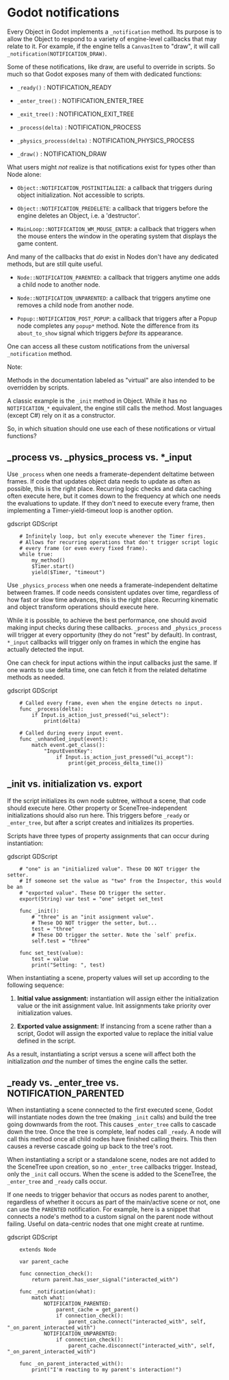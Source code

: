 

Godot notifications
===================

Every Object in Godot implements a
`_notification` method. Its purpose is to
allow the Object to respond to a variety of engine-level callbacks that may
relate to it. For example, if the engine tells a
`CanvasItem` to "draw", it will call
`_notification(NOTIFICATION_DRAW)`.

Some of these notifications, like draw, are useful to override in scripts. So
much so that Godot exposes many of them with dedicated functions:

- `_ready()` : NOTIFICATION_READY

- `_enter_tree()` : NOTIFICATION_ENTER_TREE

- `_exit_tree()` : NOTIFICATION_EXIT_TREE

- `_process(delta)` : NOTIFICATION_PROCESS

- `_physics_process(delta)` : NOTIFICATION_PHYSICS_PROCESS

- `_draw()` : NOTIFICATION_DRAW

What users might *not* realize is that notifications exist for types other
than Node alone:

- `Object::NOTIFICATION_POSTINITIALIZE`:
  a callback that triggers during object initialization. Not accessible to scripts.

- `Object::NOTIFICATION_PREDELETE`:
  a callback that triggers before the engine deletes an Object, i.e. a
  'destructor'.

- `MainLoop::NOTIFICATION_WM_MOUSE_ENTER`:
  a callback that triggers when the mouse enters the window in the operating
  system that displays the game content.

And many of the callbacks that *do* exist in Nodes don't have any dedicated
methods, but are still quite useful.

- `Node::NOTIFICATION_PARENTED`:
  a callback that triggers anytime one adds a child node to another node.

- `Node::NOTIFICATION_UNPARENTED`:
  a callback that triggers anytime one removes a child node from another
  node.

- `Popup::NOTIFICATION_POST_POPUP`:
  a callback that triggers after a Popup node completes any `popup*` method.
  Note the difference from its `about_to_show` signal which triggers
  *before* its appearance.

One can access all these custom notifications from the universal
`_notification` method.

Note:

  Methods in the documentation labeled as "virtual" are also intended to be
  overridden by scripts.

  A classic example is the
  `_init` method in Object. While it has no
  `NOTIFICATION_*` equivalent, the engine still calls the method. Most languages
  (except C#) rely on it as a constructor.

So, in which situation should one use each of these notifications or
virtual functions?

_process vs. _physics_process vs. \*_input
------------------------------------------

Use `_process` when one needs a framerate-dependent deltatime between
frames. If code that updates object data needs to update as often as
possible, this is the right place. Recurring logic checks and data caching
often execute here, but it comes down to the frequency at which one needs
the evaluations to update. If they don't need to execute every frame, then
implementing a Timer-yield-timeout loop is another option.

gdscript GDScript

```
    # Infinitely loop, but only execute whenever the Timer fires.
    # Allows for recurring operations that don't trigger script logic
    # every frame (or even every fixed frame).
    while true:
        my_method()
        $Timer.start()
        yield($Timer, "timeout")
```

Use `_physics_process` when one needs a framerate-independent deltatime
between frames. If code needs consistent updates over time, regardless
of how fast or slow time advances, this is the right place.
Recurring kinematic and object transform operations should execute here.

While it is possible, to achieve the best performance, one should avoid
making input checks during these callbacks. `_process` and
`_physics_process` will trigger at every opportunity (they do not "rest" by
default). In contrast, `*_input` callbacks will trigger only on frames in
which the engine has actually detected the input.

One can check for input actions within the input callbacks just the same.
If one wants to use delta time, one can fetch it from the related
deltatime methods as needed.

gdscript GDScript

```
    # Called every frame, even when the engine detects no input.
    func _process(delta):
        if Input.is_action_just_pressed("ui_select"):
            print(delta)

    # Called during every input event.
    func _unhandled_input(event):
        match event.get_class():
            "InputEventKey":
                if Input.is_action_just_pressed("ui_accept"):
                    print(get_process_delta_time())
```


_init vs. initialization vs. export
-----------------------------------

If the script initializes its own node subtree, without a scene,
that code should execute here. Other property or SceneTree-independent
initializations should also run here. This triggers before `_ready` or
`_enter_tree`, but after a script creates and initializes its properties.

Scripts have three types of property assignments that can occur during
instantiation:

gdscript GDScript

```
    # "one" is an "initialized value". These DO NOT trigger the setter.
    # If someone set the value as "two" from the Inspector, this would be an
    # "exported value". These DO trigger the setter.
    export(String) var test = "one" setget set_test

    func _init():
        # "three" is an "init assignment value".
        # These DO NOT trigger the setter, but...
        test = "three"
        # These DO trigger the setter. Note the `self` prefix.
        self.test = "three"

    func set_test(value):
        test = value
        print("Setting: ", test)
```


When instantiating a scene, property values will set up according to the
following sequence:

1. **Initial value assignment:** instantiation will assign either the
   initialization value or the init assignment value. Init assignments take
   priority over initialization values.

2. **Exported value assignment:** If instancing from a scene rather than
   a script, Godot will assign the exported value to replace the initial
   value defined in the script.

As a result, instantiating a script versus a scene will affect both the
initialization *and* the number of times the engine calls the setter.

_ready vs. _enter_tree vs. NOTIFICATION_PARENTED
------------------------------------------------

When instantiating a scene connected to the first executed scene, Godot will
instantiate nodes down the tree (making `_init` calls) and build the tree
going downwards from the root. This causes `_enter_tree` calls to cascade
down the tree. Once the tree is complete, leaf nodes call `_ready`. A node
will call this method once all child nodes have finished calling theirs. This
then causes a reverse cascade going up back to the tree's root.

When instantiating a script or a standalone scene, nodes are not
added to the SceneTree upon creation, so no `_enter_tree` callbacks
trigger. Instead, only the `_init` call occurs. When the scene is added
to the SceneTree, the `_enter_tree` and `_ready` calls occur.

If one needs to trigger behavior that occurs as nodes parent to another,
regardless of whether it occurs as part of the main/active scene or not, one
can use the `PARENTED` notification.
For example, here is a snippet that connects a node's method to
a custom signal on the parent node without failing. Useful on data-centric
nodes that one might create at runtime.

gdscript GDScript

```
    extends Node

    var parent_cache

    func connection_check():
        return parent.has_user_signal("interacted_with")

    func _notification(what):
        match what:
            NOTIFICATION_PARENTED:
                parent_cache = get_parent()
                if connection_check():
                    parent_cache.connect("interacted_with", self, "_on_parent_interacted_with")
            NOTIFICATION_UNPARENTED:
                if connection_check():
                    parent_cache.disconnect("interacted_with", self, "_on_parent_interacted_with")

    func _on_parent_interacted_with():
        print("I'm reacting to my parent's interaction!")
```
